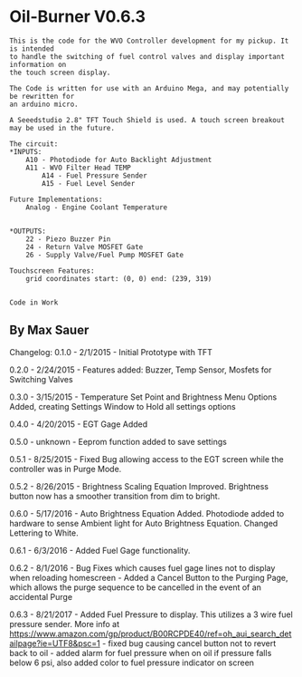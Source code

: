 # Oil-Burner V0.6.3

	This is the code for the WVO Controller development for my pickup. It is intended
	to handle the switching of fuel control valves and display important information on
	the touch screen display.

	The Code is written for use with an Arduino Mega, and may potentially be rewritten for
	an arduino micro.

	A Seeedstudio 2.8" TFT Touch Shield is used. A touch screen breakout may be used in the future.

	The circuit:
	*INPUTS:
		A10 - Photodiode for Auto Backlight Adjustment
		A11 - WVO Filter Head TEMP
    		A14 - Fuel Pressure Sender
    		A15 - Fuel Level Sender
    
	Future Implementations:
		Analog - Engine Coolant Temperature


	*OUTPUTS:
		22 - Piezo Buzzer Pin
		24 - Return Valve MOSFET Gate
		26 - Supply Valve/Fuel Pump MOSFET Gate

	Touchscreen Features:
		grid coordinates start: (0, 0) end: (239, 319)


	Code in Work
  By Max Sauer
----------------------------------------------------------------------------------------------------------------------------------------

Changelog:
  0.1.0   -   2/1/2015    -   Initial Prototype with TFT
  
  0.2.0   -   2/24/2015   -   Features added: Buzzer, Temp Sensor, Mosfets for Switching Valves
  
  0.3.0   -   3/15/2015   -   Temperature Set Point and Brightness Menu Options Added, creating Settings Window to Hold all settings options
  
  0.4.0   -   4/20/2015   -   EGT Gage Added
  
  0.5.0   -   unknown     -   Eeprom function added to save settings
  
  0.5.1   -   8/25/2015   -   Fixed Bug allowing access to the EGT screen while the controller was in Purge Mode. 
  
  0.5.2   -   8/26/2015   -   Brightness Scaling Equation Improved. Brightness button now has a smoother transition from dim to bright. 
  
  0.6.0   -   5/17/2016   -   Auto Brightness Equation Added. Photodiode added to hardware to sense Ambient light for Auto Brightness 
 Equation. Changed Lettering to White. 
 
  0.6.1   -   6/3/2016    -   Added Fuel Gage functionality.
  
  0.6.2   -   8/1/2016    -   Bug Fixes which causes fuel gage lines not to display when reloading homescreen
                          -   Added a Cancel Button to the Purging Page, which allows the purge sequence to be cancelled in the event of an accidental Purge
			  
  0.6.3   -   8/21/2017   -   Added Fuel Pressure to display. This utilizes a 3 wire fuel pressure sender. More info at https://www.amazon.com/gp/product/B00RCPDE40/ref=oh_aui_search_detailpage?ie=UTF8&psc=1
                          -   fixed bug causing cancel button not to revert back to oil
                          -   added alarm for fuel pressure when on oil if pressure falls below 6 psi, also added color to fuel pressure indicator on screen 
